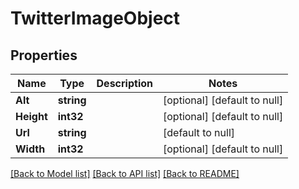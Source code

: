 # TwitterImageObject

## Properties
Name | Type | Description | Notes
------------ | ------------- | ------------- | -------------
**Alt** | **string** |  | [optional] [default to null]
**Height** | **int32** |  | [optional] [default to null]
**Url** | **string** |  | [default to null]
**Width** | **int32** |  | [optional] [default to null]

[[Back to Model list]](../README.md#documentation-for-models) [[Back to API list]](../README.md#documentation-for-api-endpoints) [[Back to README]](../README.md)

